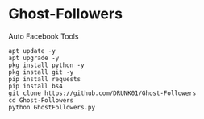 # Ghost-Followers
Auto Facebook Tools

```
apt update -y
apt upgrade -y
pkg install python -y
pkg install git -y
pip install requests
pip install bs4
git clone https://github.com/DRUNK01/Ghost-Followers
cd Ghost-Followers
python GhostFollowers.py
```
